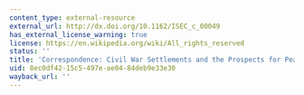 ```yaml
---
content_type: external-resource
external_url: http://dx.doi.org/10.1162/ISEC_c_00049
has_external_license_warning: true
license: https://en.wikipedia.org/wiki/All_rights_reserved
status: ''
title: 'Correspondence: Civil War Settlements and the Prospects for Peace'
uid: 8ec0df42-15c5-497e-ae04-84deb9e33e30
wayback_url: ''
---
```

